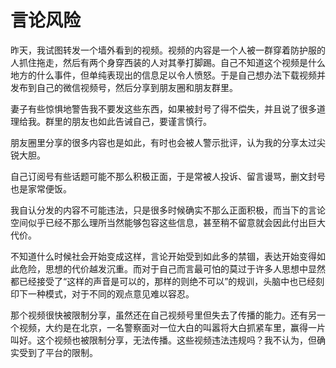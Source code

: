 # 言论风险


昨天，我试图转发一个墙外看到的视频。视频的内容是一个人被一群穿着防护服的人抓住拖走，然后有两个身穿西装的人对其拳打脚踢。自己不知道这个视频是什么地方的什么事件，但单纯表现出的信息足以令人愤怒。于是自己想办法下载视频并发布到自己的微信视频号，然后分享到朋友圈和朋友群里。

妻子有些惊惧地警告我不要发这些东西，如果被封号了得不偿失，并且说了很多道理给我。群里的朋友也如此告诫自己，要谨言慎行。

朋友圈里分享的很多内容也是如此，有时也会被人警示批评，认为我的分享太过尖锐大胆。

自己订阅号有些话题可能不那么积极正面，于是常被人投诉、留言谩骂，删文封号也是家常便饭。

我自认分发的内容不可能违法，只是很多时候确实不那么正面积极，而当下的言论空间似乎已经不那么理所当然能够包容这些信息，甚至稍不留意就会因此付出巨大代价。

不知道什么时候社会开始变成这样，言论开始受到如此多的禁锢，表达开始变得如此危险，思想的代价越发沉重。而对于自己而言最可怕的莫过于许多人思想中显然都已经接受了“这样的声音是可以的，那样的则绝不可以”的规训，头脑中也已经刻印下一种模式，对于不同的观点意见难以容忍。

那个视频很快被限制分享，虽然还在自己视频号里但失去了传播的能力。还有另一个视频，大约是在北京，一名警察面对一位大白的叫嚣将大白抓紧车里，赢得一片叫好。这个视频也被限制分享，无法传播。这些视频违法违规吗？我不认为，但确实受到了平台的限制。
